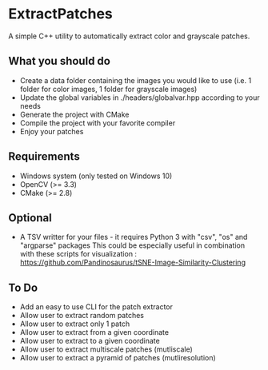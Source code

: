 # ExtractPatches
A simple C++ utility to automatically extract color and grayscale patches. 

## What you should do
- Create a data folder containing the images you would like to use (i.e. 1 folder for color images, 1 folder for grayscale images)
- Update the global variables in ./headers/globalvar.hpp according to your needs
- Generate the project with CMake
- Compile the project with your favorite compiler
- Enjoy your patches

## Requirements
- Windows system (only tested on Windows 10)
- OpenCV (>= 3.3)
- CMake (>= 2.8)

## Optional
 - A TSV writter for your files - it requires Python 3 with "csv", "os" and "argparse" packages
 This could be especially useful in combination with these scripts for visualization :
 https://github.com/Pandinosaurus/tSNE-Image-Similarity-Clustering

## To Do
- Add an easy to use CLI for the patch extractor
- Allow user to extract random patches
- Allow user to extract only 1 patch
- Allow user to extract from a given coordinate
- Allow user to extract to a given coordinate
- Allow user to extract multiscale patches (mutliscale)
- Allow user to extract a pyramid of patches (mutliresolution)
